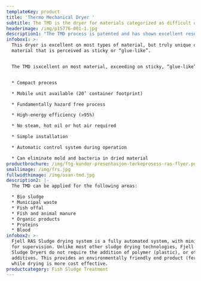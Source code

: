 ```yaml
---
templateKey: product
title: 'Thermo Mechanical Dryer '
subtitle: The TMD is the dryer for materials categorized as difficult or sticky to dry
headerimage: /img/p15776-001-1.jpg
description1: "The TMD process is patented and has shown excellent results on materials with sticky behaviour during drying. In the TMD the heat required for the evaporation is generated directly in the material by a high-speed rotor.\r Technolgy is owned by Thermtech AS\n\nFTG is the only supplier for TMD towards fish farmers (RAS - and flow-through plants) in Norway."
infobox1: >-
  This dryer is excellent on most types of material, but truly unique on
  material that is perceived as sticky or “glue-like”.


  The TMD isxcellent on most material, exceeding on sticky, “glue-like” material


  * Compact process

  * Mobile unit available (20’ container footprint)

  * Fundamentally hazard free process

  * High-energy efficiency (>95%)

  * No steam, hot oil or hot air required

  * Simple installation

  * Automatic control system during operation

  * Can eliminate mold and bacteria in dried material
productbrochure: /img/ftg-kunder-presentasjon-tørkeprosess-ras-flyer.pdf
smallimage: /img/frs.jpg
fullwidthimage: /img/osan-tmd.jpg
description2: |-
  The TMD can be applied for the following areas:

  * Bio sludge
  * Municipal waste
  * Fish offal
  * Fish and animal manure
  * Organic products
  * Proteins
  * Blood
infobox2: >-
  Fjell RAS Sludge drying system is a fully automated system, with minimal need
  for supervision. Unlike most other sludge drying technologies, Fjell RAS
  Sludge Dryers do not require the addition of polymer (plastic), or other
  additives. This provides an environmentally friendly end product (fertilizer),
  while drying is more cost effective.
productcategory: Fish Sludge Treatment
---
```


